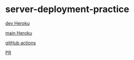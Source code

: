 # server-deployment-practice

[dev Heroku](https://neveen-server-deploy-dev.herokuapp.com/)

[main Heroku](https://neveen-server-deploy-prod.herokuapp.com/)

[gitHub actions](https://github.com/NeveenBeiram/server-deployment-practice/actions)

[PR](https://github.com/NeveenBeiram/server-deployment-practice/pulls)